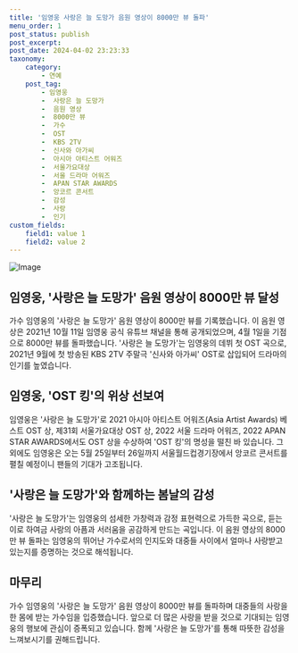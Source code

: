 ```yaml
---
title: '임영웅 사랑은 늘 도망가 음원 영상이 8000만 뷰 돌파'
menu_order: 1
post_status: publish
post_excerpt: 
post_date: 2024-04-02 23:23:33
taxonomy:
    category:
        - 연예
    post_tag:
        - 임영웅
        -  사랑은 늘 도망가
        -  음원 영상
        -  8000만 뷰
        -  가수
        -  OST
        -  KBS 2TV
        -  신사와 아가씨
        -  아시아 아티스트 어워즈
        -  서울가요대상
        -  서울 드라마 어워즈
        -  APAN STAR AWARDS
        -  앙코르 콘서트
        -  감성
        -  사랑
        -  인기
custom_fields:
    field1: value 1
    field2: value 2
---
```


![Image](https://mimgnews.pstatic.net/image/108/2024/04/02/0003225337_001_20240402080101190.jpg?type=w540)

## 임영웅, '사랑은 늘 도망가' 음원 영상이 8000만 뷰 달성
가수 임영웅의 '사랑은 늘 도망가' 음원 영상이 8000만 뷰를 기록했습니다. 이 음원 영상은 2021년 10월 11일 임영웅 공식 유튜브 채널을 통해 공개되었으며, 4월 1일을 기점으로 8000만 뷰를 돌파했습니다. '사랑은 늘 도망가'는 임영웅의 데뷔 첫 OST 곡으로, 2021년 9월에 첫 방송된 KBS 2TV 주말극 '신사와 아가씨' OST로 삽입되어 드라마의 인기를 높였습니다.
## 임영웅, 'OST 킹'의 위상 선보여
임영웅은 '사랑은 늘 도망가'로 2021 아시아 아티스트 어워즈(Asia Artist Awards) 베스트 OST 상, 제31회 서울가요대상 OST 상, 2022 서울 드라마 어워즈, 2022 APAN STAR AWARDS에서도 OST 상을 수상하여 'OST 킹'의 명성을 떨친 바 있습니다. 그 외에도 임영웅은 오는 5월 25일부터 26일까지 서울월드컵경기장에서 앙코르 콘서트를 펼칠 예정이니 팬들의 기대가 고조됩니다.
## '사랑은 늘 도망가'와 함께하는 봄날의 감성
'사랑은 늘 도망가'는 임영웅의 섬세한 가창력과 감정 표현력으로 가득한 곡으로, 듣는 이로 하여금 사랑의 아픔과 서러움을 공감하게 만드는 곡입니다. 이 음원 영상의 8000만 뷰 돌파는 임영웅의 뛰어난 가수로서의 인지도와 대중들 사이에서 얼마나 사랑받고 있는지를 증명하는 것으로 해석됩니다.
## 마무리
가수 임영웅의 '사랑은 늘 도망가' 음원 영상이 8000만 뷰를 돌파하며 대중들의 사랑을 한 몸에 받는 가수임을 입증했습니다. 앞으로 더 많은 사랑을 받을 것으로 기대되는 임영웅의 행보에 관심이 증폭되고 있습니다. 함께 '사랑은 늘 도망가'를 통해 따뜻한 감성을 느껴보시기를 권해드립니다.

